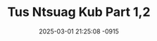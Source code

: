 ---
layout: movie-video-data
date: 2025-03-01 21:25:08 -0915
categories: movie

# Site Attributes
title: "Tus Ntsuag Kub Part 1,2"
permalink: "/movie/Tus_Ntsuag_Kub_Part_1,2"

# Movie Attributes
synopsis: "Zaj yeeb yam no ua txog neeg lub neej. Ntxawg (Ntaj Neeb Khaab) yog ib tus hluas muaj txoj kev npau suav tias muaj ib hnub twg nws yuav tsum muaj nyiaj, nyob lub neej kaj siab lug li Txhiaj Npi (Wam Vaj). Kom Ntxawg caum tau nws txoj kev npau suav Ntxawg yuav tsum yuav kom tau Txhiaj Npi tus ntxhais Paj Yeeb (Nyiaj Vaj) los yog mus muab kom tau tus ntsuag kub los ua nws tus. Tiam sis Paj Yeeb tau mus yuav txiv lawm ua rau Ntxawg tu siab. Ntxawg thiaj li txiav txim los mus yuav Nkauj Nag (Qhau Thoj) uas yog ib tug ntxhais ntsuag txom nyem. Tom qab Ntxawg thiab Nkauj Nag sib sau los ua neej, Paj Yeeb nrauj txiv rov qab los. Ntxawg thiaj li txias txim siab rov qab mus caum nws txoj kev npau suav. "
producer: "KVT Liquid Pictures"
director: "Thai Khang"
writer: ""
video_link: "https://youtu.be/NLGBCj5N4u8?si=clf-BCbFpowj20iu"
genre: "Drama"
year: "2010"
release_type: "DVD"
storage: "Center for Hmong Studies"
thumbnail: "/assets/images/movie_thumbnails/Tus Ntsuag Kub Part 1,2.jpeg"
publishing_company: "KVT Liquid Productions"

# Sequels + Parts
base_movie: ""
total_parts: 
sequel: ""

# Movie Cast
cast:
- name: "Ntxawg Khaab"
- name: "Qhua Thoj"
- name: "Wam Vaj"
- name: "Nyiaj Vaj"
---